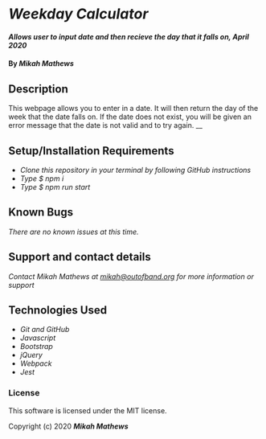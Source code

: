 # _Weekday Calculator_

#### _Allows user to input date and then recieve the day that it falls on, April 2020_

#### By _**Mikah Mathews**_

## Description
This webpage allows you to enter in a date. It will then return the day of the week that the date falls on. If the date does not exist, you will be given an error message that the date is not valid and to try again.
__

## Setup/Installation Requirements

* _Clone this repository in your terminal by following GitHub instructions_
* _Type $ npm i_
* _Type $ npm run start_

## Known Bugs

_There are no known issues at this time._

## Support and contact details

_Contact Mikah Mathews at mikah@outofband.org for more information or support_

## Technologies Used

* _Git and GitHub_
* _Javascript_
* _Bootstrap_
* _jQuery_
* _Webpack_
* _Jest_

### License

This software is licensed under the MIT license.

Copyright (c) 2020 **_Mikah Mathews_**